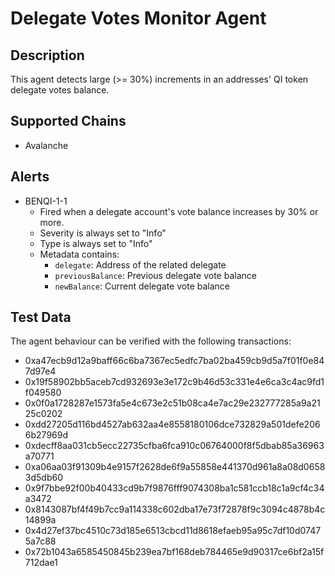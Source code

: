 # Delegate Votes Monitor Agent

## Description

This agent detects large (>= 30%) increments in an addresses' QI token
delegate votes balance.

## Supported Chains

- Avalanche

## Alerts

- BENQI-1-1
  - Fired when a delegate account's vote balance increases by 30% or more.
  - Severity is always set to "Info"
  - Type is always set to "Info"
  - Metadata contains:
    - `delegate`: Address of the related delegate
    - `previousBalance`: Previous delegate vote balance
    - `newBalance`: Current delegate vote balance

## Test Data

The agent behaviour can be verified with the following transactions:

  - 0xa47ecb9d12a9baff66c6ba7367ec5edfc7ba02ba459cb9d5a7f01f0e847d97e4
  - 0x19f58902bb5aceb7cd932693e3e172c9b46d53c331e4e6ca3c4ac9fd1f049580
  - 0x0f0a1728287e1573fa5e4c673e2c51b08ca4e7ac29e232777285a9a2125c0202
  - 0xdd27205d116bd4527ab632aa4e8558180106dce732829a501defe2066b27969d
  - 0xdecff8aa031cb5ecc22735cfba6fca910c06764000f8f5dbab85a36963a70771
  - 0xa06aa03f91309b4e9157f2628de6f9a55858e441370d961a8a08d06583d5db60
  - 0x9f7bbe92f00b40433cd9b7f9876fff9074308ba1c581ccb18c1a9cf4c34a3472
  - 0x8143087bf4f49b7cc9a114338c602dba17e73f72878f9c3094c4878b4c14899a
  - 0x4d27ef37bc4510c73d185e6513cbcd11d8618efaeb95a95c7df10d07475a7c88
  - 0x72b1043a6585450845b239ea7bf168deb784465e9d90317ce6bf2a15f712dae1
